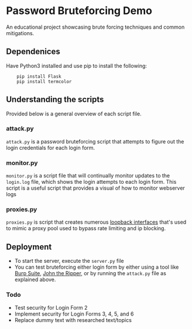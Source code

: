 # Password Bruteforcing Demo

An educational project showcasing brute forcing techniques and common mitigations. 


## Dependenices

Have Python3 installed and use pip to install the following:
```
    pip install Flask
    pip install termcolor
```

## Understanding the scripts

Provided below is a general overview of each script file.

### attack.py

`attack.py` is a password bruteforcing script that attempts to figure out the login credentials for each login form.

### monitor.py

`monitor.py` is a script file that will continually monitor updates to the `login.log` file, which shows the login attempts to each login form.
This script is a useful script that provides a visual of how to monitor webserver logs

### proxies.py

`proxies.py` is script that creates numerous [loopback interfaces](https://techhub.hpe.com/eginfolib/networking/docs/switches/common/15-18/5998-8158_bog/content/ch06s03.html#:~:text=A%20loopback%20interface%20is%20a,other%20switch%20interface%20is%20up.) that's used to mimic a proxy pool used to bypass
rate limiting and ip blocking.

## Deployment

* To start the server, execute the `server.py` file
* You can test bruteforcing either login form by either using a tool like [Burp Suite](https://portswigger.net/burp), [John the Ripper](https://github.com/openwall/john), or by running the `attack.py` file as explained above.

### Todo
* Test security for Login Form 2
* Implement security for Login Forms 3, 4, 5, and 6
* Replace dummy text with researched text/topics